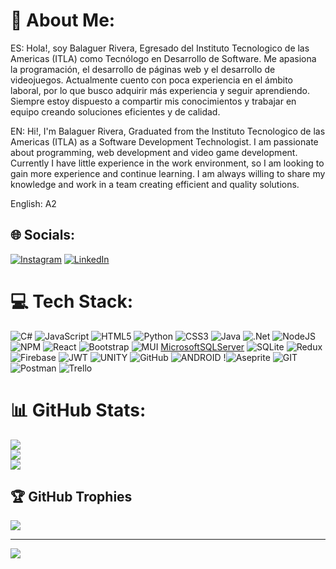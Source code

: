 # 💫 About Me:

ES: Hola!, soy Balaguer Rivera, Egresado del Instituto Tecnologico de las Americas (ITLA) como Tecnólogo en Desarrollo de Software. Me apasiona la programación, el desarrollo de páginas web y el desarrollo de videojuegos. Actualmente cuento con poca experiencia en el ámbito laboral, por lo que busco adquirir más experiencia y seguir aprendiendo. Siempre estoy dispuesto a compartir mis conocimientos y trabajar en equipo creando soluciones eficientes y de calidad.

EN: Hi!, I'm Balaguer Rivera, Graduated from the Instituto Tecnologico de las Americas (ITLA) as a Software Development Technologist. I am passionate about programming, web development and video game development. Currently I have little experience in the work environment, so I am looking to gain more experience and continue learning. I am always willing to share my knowledge and work in a team creating efficient and quality solutions.

English: A2

## 🌐 Socials:
[![Instagram](https://img.shields.io/badge/Instagram-%23E4405F.svg?logo=Instagram&logoColor=white)](https://instagram.com/balaguerrivera_14) [![LinkedIn](https://img.shields.io/badge/LinkedIn-%230077B5.svg?logo=linkedin&logoColor=white)](https://linkedin.com/in/balaguerrivera) 

# 💻 Tech Stack:
![C#](https://img.shields.io/badge/c%23-%23239120.svg?style=flat&logo=c-sharp&logoColor=white) ![JavaScript](https://img.shields.io/badge/javascript-%23323330.svg?style=flat&logo=javascript&logoColor=%23F7DF1E) ![HTML5](https://img.shields.io/badge/html5-%23E34F26.svg?style=flat&logo=html5&logoColor=white) ![Python](https://img.shields.io/badge/python-3670A0?style=flat&logo=python&logoColor=ffdd54) ![CSS3](https://img.shields.io/badge/css3-%231572B6.svg?style=flat&logo=css3&logoColor=white) ![Java](https://img.shields.io/badge/java-%23ED8B00.svg?style=flat&logo=java&logoColor=white)
![.Net](https://img.shields.io/badge/.NET-5C2D91?style=flat&logo=.net&logoColor=white) ![NodeJS](https://img.shields.io/badge/node.js-6DA55F?style=flat&logo=node.js&logoColor=white) ![NPM](https://img.shields.io/badge/NPM-%23000000.svg?style=flat&logo=npm&logoColor=white) ![React](https://img.shields.io/badge/react-%2320232a.svg?style=flat&logo=react&logoColor=%2361DAFB) ![Bootstrap](https://img.shields.io/badge/bootstrap-%23563D7C.svg?style=flat&logo=bootstrap&logoColor=white) ![MUI](https://img.shields.io/badge/MUI-%230081CB.svg?style=flat&logo=material-ui&logoColor=white) [MicrosoftSQLServer](https://img.shields.io/badge/Microsoft%20SQL%20Sever-CC2927?style=flat&logo=microsoft%20sql%20server&logoColor=white) ![SQLite](https://img.shields.io/badge/sqlite-%2307405e.svg?style=flat&logo=sqlite&logoColor=white) ![Redux](https://img.shields.io/badge/redux-%23593d88.svg?style=flat&logo=redux&logoColor=white)
![Firebase](https://img.shields.io/badge/firebase-%23039BE5.svg?style=flat&logo=firebase)   ![JWT](https://img.shields.io/badge/JWT-black?style=flat&logo=JSON%20web%20tokens) ![UNITY](https://img.shields.io/badge/Unity-%2320232a.svg?style=flat&logo=unity&logoColor=white) ![GitHub](https://img.shields.io/badge/GitHub-%23121011.svg?style=flat&logo=github&logoColor=white)  ![ANDROID](https://img.shields.io/badge/android-%2320232a.svg?style=flat&logo=android&logoColor=%a4c639) !![Aseprite](https://img.shields.io/badge/Aseprite-FFFFFF?style=flat&logo=Aseprite&logoColor=#7D929E) ![GIT](https://img.shields.io/badge/Git-fc6d26?style=flat&logo=git&logoColor=white) ![Postman](https://img.shields.io/badge/Postman-FF6C37?style=flat&logo=postman&logoColor=white) ![Trello](https://img.shields.io/badge/Trello-%23026AA7.svg?style=flat&logo=Trello&logoColor=white)
# 📊 GitHub Stats:
![](https://github-readme-stats.vercel.app/api?username=BalaguerRC&theme=tokyonight&hide_border=false&include_all_commits=false&count_private=false)<br/>
![](https://github-readme-streak-stats.herokuapp.com/?user=BalaguerRC&theme=tokyonight&hide_border=false)<br/>
![](https://github-readme-stats.vercel.app/api/top-langs/?username=BalaguerRC&theme=tokyonight&hide_border=false&include_all_commits=false&count_private=false&layout=compact)

## 🏆 GitHub Trophies
![](https://github-profile-trophy.vercel.app/?username=BalaguerRC&theme=tokyonight&no-frame=true&no-bg=false&margin-w=4)

---
[![](https://visitcount.itsvg.in/api?id=BalaguerRC&icon=5&color=1)](https://visitcount.itsvg.in)

<!-- Proudly created with GPRM ( https://gprm.itsvg.in ) -->
